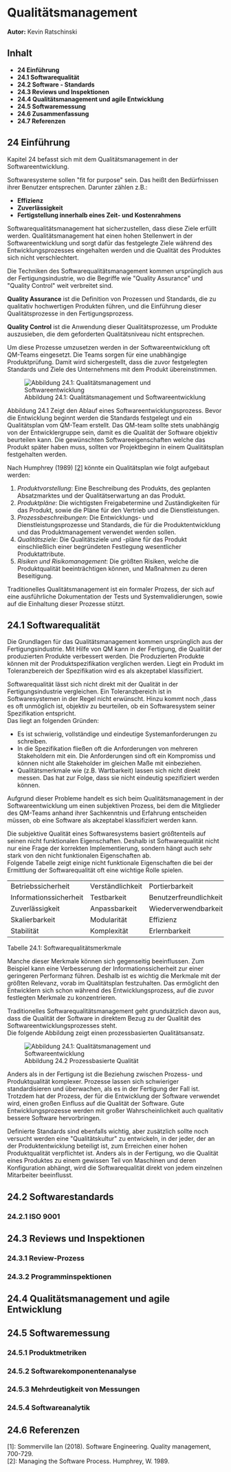 <!-- github -->
<link rel="stylesheet" type="text/css"  href="https://github.com/mwithoeft/SGSE22/blob/main/chapter24/assets/style.css?raw=true"  />
<!-- local -->
<!-- <link rel="stylesheet" type="text/css"  href="chapter24/assets/style.css"  /> -->

# Qualitätsmanagement

**Autor:** Kevin Ratschinski

## Inhalt

- **24 Einführung**
- **24.1 Softwarequalität**
- **24.2 Software - Standards**
- **24.3 Reviews und Inspektionen**
- **24.4 Qualitätsmanagement und agile Entwicklung**
- **24.5 Softwaremessung**
- **24.6 Zusammenfassung**
- **24.7 Referenzen**

## 24 Einführung

Kapitel 24 befasst sich mit dem Qualitätsmanagement in der Softwareentwicklung.

Softwaresysteme sollen "fit for purpose" sein. Das heißt den Bedürfnissen ihrer Benutzer entsprechen.
Darunter zählen z.B.:

- **Effizienz**
- **Zuverlässigkeit**
- **Fertigstellung innerhalb eines Zeit- und Kostenrahmens**

Softwarequalitätsmanagement hat sicherzustellen, dass diese Ziele erfüllt werden. Qualitätsmanagement hat einen hohen Stellenwert in der Softwareentwicklung und sorgt dafür das festgelegte
Ziele während des Entwicklungsprozesses eingehalten werden und die Qualität des Produktes sich nicht verschlechtert.

Die Techniken des Softwarequalitätsmanagement kommen ursprünglich aus der Fertigungsindustrie, wo die Begriffe wie "Quality Assurance" und "Quality Control" weit verbreitet sind.

**Quality Assurance** ist die Definition von Prozessen und Standards, die zu qualitativ hochwertigen Produkten führen, und die Einführung dieser Qualitätsprozesse in den Fertigungsprozess.

**Quality Control** ist die Anwendung dieser Qualitätsprozesse, um Produkte auszusieben, die dem geforderten Qualitätsniveau nicht entsprechen.

Um diese Prozesse umzusetzen werden in der Softwareentwicklung oft QM-Teams eingesetzt. Die Teams sorgen für eine unabhängige Produktprüfung.
Damit wird sichergestellt, dass die zuvor festgelegten Standards und Ziele des Unternehmens mit dem Produkt übereinstimmen.

<figure class="image">
  <!-- github -->
  <img src="https://github.com/mwithoeft/SGSE22/blob/main/chapter24/assets/24.1_qm_und_softwareentwicklung.png?raw=true" alt="Abbildung 24.1: Qualitätsmanagement und Softwareentwicklung"/> 
  <!-- local -->
  <!-- <img src="chapter24/assets/24.1_qm_und_softwareentwicklung.png" alt="Abbildung 24.1: Qualitätsmanagement und Softwareentwicklung"/> -->
  <figcaption>Abbildung 24.1: Qualitätsmanagement und Softwareentwicklung</figcaption>
</figure>

Abbildung 24.1 Zeigt den Ablauf eines Softwareentwicklungsprozess. Bevor die Entwicklung beginnt werden die Standards festgelegt und ein Qualitätsplan vom QM-Team erstellt. Das QM-team sollte stets unabhängig von der Entwicklergruppe sein, damit es die Qualität der Software objektiv beurteilen kann.
Die gewünschten Softwareeigenschaften welche das Produkt später haben muss, sollten vor Projektbeginn in einem Qualitätsplan festgehalten werden.

Nach Humphrey (1989) [[2]](#ref_2) könnte ein Qualitätsplan wie folgt aufgebaut werden:

1. _Produktvorstellung_: Eine Beschreibung des Produkts, des geplanten Absatzmarktes und der Qualitätserwartung an das Produkt.
2. _Produktpläne_: Die wichtigsten Freigabetermine und Zuständigkeiten für das Produkt, sowie die Pläne für den Vertrieb und die Dienstleistungen.
3. _Prozessbeschreibungen_: Die Entwicklungs- und Dienstleistungsprozesse und Standards, die für die Produktentwicklung und das Produktmanagement verwendet werden sollen.
4. _Qualitätsziele_: Die Qualitätsziele und -pläne für das Produkt einschließlich einer begründeten Festlegung wesentlicher Produktattribute.
5. _Risiken und Risikomanagement_: Die größten Risiken, welche die Produktqualität beeinträchtigen können, und Maßnahmen zu deren Beseitigung.

Traditionelles Qualitätsmanagement ist ein formaler Prozess, der sich auf eine ausführliche Dokumentation der Tests und Systemvalidierungen, sowie auf die Einhaltung dieser Prozesse stützt.

## 24.1 Softwarequalität

Die Grundlagen für das Qualitätsmanagement kommen ursprünglich aus der Fertigungsindustrie. Mit Hilfe von QM kann in der Fertigung, die Qualität der produzierten Produkte verbessert werden. Die Produzierten Produkte können mit der Produktspezifikation verglichen werden. Liegt ein Produkt im Toleranzbereich der Spezifikation wird es als akzeptabel klassifiziert.

Softwarequalität lässt sich nicht direkt mit der Qualität in der Fertigungsindustrie vergleichen. Ein Toleranzbereich ist in Softwaresystemen in der Regel nicht erwünscht. Hinzu kommt noch ,dass es oft unmöglich ist, objektiv zu beurteilen, ob ein Softwaresystem seiner Spezifikation entspricht.  
Das liegt an folgenden Gründen:

- Es ist schwierig, vollständige und eindeutige Systemanforderungen zu schreiben.
- In die Spezifikation fließen oft die Anforderungen von mehreren Stakeholdern mit ein. Die Anforderungen sind oft ein Kompromiss und können nicht alle Stakeholder im gleichen Maße mit einbeziehen.
- Qualitätsmerkmale wie (z.B. Wartbarkeit) lassen sich nicht direkt messen. Das hat zur Folge, dass sie nicht eindeutig spezifiziert werden können.

Aufgrund dieser Probleme handelt es sich beim Qualitätsmanagement in der Softwareentwicklung um einen subjektiven Prozess, bei dem die Mitglieder des QM-Teams anhand ihrer Sachkenntnis und Erfahrung entscheiden müssen, ob eine Software als akzeptabel klassifiziert werden kann.

Die subjektive Qualität eines Softwaresystems basiert größtenteils auf seinen nicht funktionalen Eigenschaften. Deshalb ist Softwarequalität nicht nur eine Frage der korrekten Implementierung, sondern hängt auch sehr stark von den nicht funktionalen Eigenschaften ab.  
Folgende Tabelle zeigt einige nicht funktionale Eigenschaften die bei der Ermittlung der Softwarequalität oft eine wichtige Rolle spielen.

|                        |                  |                        |
| ---------------------- | ---------------- | ---------------------- |
| Betriebssicherheit     | Verständlichkeit | Portierbarkeit         |
| Informationssicherheit | Testbarkeit      | Benutzerfreundlichkeit |
| Zuverlässigkeit        | Anpassbarkeit    | Wiederverwendbarkeit   |
| Skalierbarkeit         | Modularität      | Effizienz              |
| Stabilität             | Komplexität      | Erlernbarkeit          |

Tabelle 24.1: Softwarequalitätsmerkmale

Manche dieser Merkmale können sich gegenseitig beeinflussen. Zum Beispiel kann eine Verbesserung der Informationssicherheit zur einer geringeren Performanz führen. Deshalb ist es wichtig die Merkmale mit der größten Relevanz, vorab im Qualitätsplan festzuhalten. Das ermöglicht den Entwicklern sich schon während des Entwicklungsprozess, auf die zuvor festlegten Merkmale zu konzentrieren.

Traditionelles Softwarequalitätsmanagement geht grundsätzlich davon aus, dass die Qualität der Software in direktem Bezug zu der Qualität des Softwareentwicklungsprozesses steht.  
Die folgende Abbildung zeigt einen prozessbasierten Qualitätsansatz.

<figure class="image">
  <!-- github -->
  <img src="https://github.com/mwithoeft/SGSE22/blob/main/chapter24/assets/24.2_prozessbasierte_qualitaet.png?raw=true" alt="Abbildung 24.1: Qualitätsmanagement und Softwareentwicklung"/> 
  <!-- local -->
  <!-- <img src="chapter24/assets/24.2_prozessbasierte_qualitaet.png" alt="Abbildung 24.2 Prozessbasierte Qualität"/> -->
  <figcaption>Abbildung 24.2 Prozessbasierte Qualität</figcaption>
</figure>

Anders als in der Fertigung ist die Beziehung zwischen Prozess- und Produktqualität komplexer. Prozesse lassen sich schwieriger standardisieren und überwachen, als es in der Fertigung der Fall ist. Trotzdem hat der Prozess, der für die Entwicklung der Software verwendet wird, einen großen Einfluss auf die Qualität der Software. Gute Entwicklungsprozesse werden mit großer Wahrscheinlichkeit auch qualitativ bessere Software hervorbringen.

Definierte Standards sind ebenfalls wichtig, aber zusätzlich sollte noch versucht werden eine "Qualitätskultur" zu entwickeln, in der jeder, der an der Produktentwicklung beteiligt ist, zum Erreichen einer hohen Produktqualität verpflichtet ist. Anders als in der Fertigung, wo die Qualität eines Produktes zu einem gewissen Teil von Maschinen und deren Konfiguration abhängt, wird die Softwarequalität direkt von jedem einzelnen Mitarbeiter beeinflusst.

## 24.2 Softwarestandards

### 24.2.1 ISO 9001

## 24.3 Reviews und Inspektionen

### 24.3.1 Review-Prozess

### 24.3.2 Programminspektionen

## 24.4 Qualitätsmanagement und agile Entwicklung

## 24.5 Softwaremessung

### 24.5.1 Produktmetriken

### 24.5.2 Softwarekomponentenanalyse

### 24.5.3 Mehrdeutigkeit von Messungen

### 24.5.4 Softwareanalytik

## 24.6 Referenzen

<span id="ref_1">[1]: Sommerville Ian (2018). Software Engineering. Quality management, 700-729. </span>  
<span id="ref_2">[2]: Managing the Software Process. Humphrey, W. 1989.</span>
